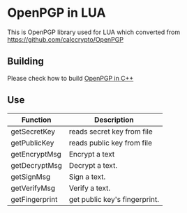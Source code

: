 # OpenPGP in LUA
This is OpenPGP library used for LUA which converted from https://github.com/calccrypto/OpenPGP  
## Building
Please check how to build [OpenPGP in C++](https://github.com/calccrypto/OpenPGP#building)
## Use
Function | Description
---------|------------------------------------------
   getSecretKey  | reads secret key from file
   getPublicKey  | reads public key from file
   getEncryptMsg   | Encrypt a text 
   getDecryptMsg | Decrypt a text.
   getSignMsg | Sign a text.
   getVerifyMsg   | Verify a text.
   getFingerprint   | get public key's fingerprint.

